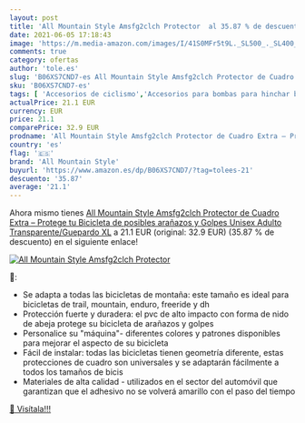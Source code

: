 ```yaml
---
layout: post
title: 'All Mountain Style Amsfg2clch Protector  al 35.87 % de descuento'
date: 2021-06-05 17:18:43
image: 'https://m.media-amazon.com/images/I/41S0MFr5t9L._SL500_._SL400_.jpg'
comments: true
category: ofertas
author: 'tole.es'
slug: 'B06XS7CND7-es All Mountain Style Amsfg2clch Protector de Cuadro Extra –...'
sku: 'B06XS7CND7-es'
tags: [ 'Accesorios de ciclismo','Accesorios para bombas para hinchar bicicletas','Ciclismo','Deportes y aire libre','Fundas para bicicletas','Piezas y accesorios de iluminación para bicicletas','Ropa y equipo para deportes','all mountain style','bicicleta', ]
actualPrice: 21.1 EUR
currency: EUR
price: 21.1
comparePrice: 32.9 EUR
prodname: 'All Mountain Style Amsfg2clch Protector de Cuadro Extra – Protege tu Bicicleta de posibles arañazos y Golpes  Unisex Adulto  Transparente/Guepardo  XL'
country: 'es'
flag: '🇪🇸'
brand: 'All Mountain Style'
buyurl: 'https://www.amazon.es/dp/B06XS7CND7/?tag=tolees-21'
descuento: '35.87'
average: '21.1'
---
```


Ahora mismo tienes [All Mountain Style Amsfg2clch Protector de Cuadro Extra – Protege tu Bicicleta de posibles arañazos y Golpes  Unisex Adulto  Transparente/Guepardo  XL](https://www.amazon.es/dp/B06XS7CND7/?tag=tolees-21) a 21.1 EUR (original: 32.9 EUR) (35.87 %  de descuento) en el siguiente enlace!

[![All Mountain Style Amsfg2clch Protector ](https://m.media-amazon.com/images/I/41S0MFr5t9L._SL500_._SL400_.jpg)](https://www.amazon.es/dp/B06XS7CND7/?tag=tolees-21)

🔎:

- Se adapta a todas las bicicletas de montaña: este tamaño es ideal para bicicletas de trail, mountain, enduro, freeride y dh
- Protección fuerte y duradera: el pvc de alto impacto con forma de nido de abeja protege su bicicleta de arañazos y golpes
- Personalice su "máquina"- diferentes colores y patrones disponibles para mejorar el aspecto de su bicicleta
- Fácil de instalar: todas las bicicletas tienen geometría diferente, estas protecciones de cuadro son universales y se adaptarán fácilmente a todos los tamaños de bicis
- Materiales de alta calidad - utilizados en el sector del automóvil que garantizan que el adhesivo no se volverá amarillo con el paso del tiempo

[🛒 Visítala!!!](https://www.amazon.es/dp/B06XS7CND7/?tag=tolees-21)
